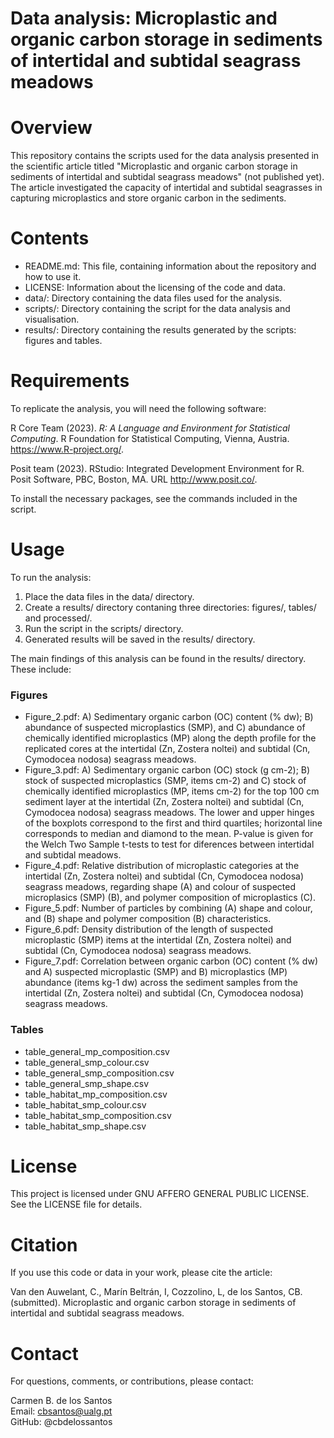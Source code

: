 # Data analysis: Microplastic and organic carbon storage in sediments of intertidal and subtidal seagrass meadows     

# Overview

This repository contains the scripts used for the data analysis presented in the scientific article titled "Microplastic and organic carbon storage in sediments of intertidal and subtidal seagrass meadows" (not published yet). The article investigated the capacity of intertidal and subtidal seagrasses in capturing microplastics and store organic carbon in the sediments.    

# Contents

* README.md: This file, containing information about the repository and how to use it.    
* LICENSE: Information about the licensing of the code and data.    
* data/: Directory containing the data files used for the analysis.       
* scripts/: Directory containing the script for the data analysis and visualisation.   
* results/: Directory containing the results generated by the scripts: figures and tables.    

# Requirements

To replicate the analysis, you will need the following software:

R Core Team (2023). _R: A Language and Environment for Statistical Computing_. R Foundation for Statistical Computing,
  Vienna, Austria. <https://www.R-project.org/>.
  
Posit team (2023). RStudio: Integrated Development Environment for R. Posit Software, PBC, Boston, MA. URL
  http://www.posit.co/.

To install the necessary packages, see the commands included in the script.    

# Usage

To run the analysis:

1. Place the data files in the data/ directory.
3. Create a results/ directory contaning three directories: figures/, tables/ and processed/. 
4. Run the script in the scripts/ directory.  
5. Generated results will be saved in the results/ directory.

The main findings of this analysis can be found in the results/ directory. These include:

### Figures   

* Figure_2.pdf: A) Sedimentary organic carbon (OC) content (% dw); B) abundance of suspected  microplastics (SMP), and C) abundance of chemically identified microplastics (MP) along the depth profile for the replicated cores at the intertidal (Zn, Zostera noltei) and subtidal (Cn, Cymodocea nodosa) seagrass meadows.     
* Figure_3.pdf: A) Sedimentary organic carbon (OC) stock (g cm-2); B) stock of suspected microplastics (SMP, items cm-2) and C) stock of chemically identified microplastics (MP, items cm-2) for the top 100 cm sediment layer at the intertidal (Zn, Zostera noltei) and subtidal (Cn, Cymodocea nodosa) seagrass meadows. The lower and upper hinges of the boxplots correspond to the first and third quartiles; horizontal line corresponds to median and diamond to the mean. P-value is given for the Welch Two Sample t-tests to test for diferences between intertidal and subtidal meadows.    
* Figure_4.pdf: Relative distribution of microplastic categories at the intertidal (Zn, Zostera noltei) and subtidal (Cn, Cymodocea nodosa) seagrass meadows, regarding shape (A) and colour of suspected microplasics (SMP) (B), and polymer composition of microplastics (C).     
* Figure_5.pdf: Number of particles by combining (A) shape and colour, and (B) shape and polymer composition (B) characteristics.    
* Figure_6.pdf: Density distribution of the length of suspected microplastic (SMP) items at the intertidal (Zn, Zostera noltei) and subtidal (Cn, Cymodocea nodosa) seagrass meadows.     
* Figure_7.pdf: Correlation between organic carbon (OC) content (% dw) and A) suspected microplastic (SMP) and B) microplastics (MP) abundance (items kg-1 dw) across the sediment samples from the intertidal (Zn, Zostera noltei) and subtidal (Cn, Cymodocea nodosa) seagrass meadows.   

### Tables   
* table_general_mp_composition.csv
* table_general_smp_colour.csv
* table_general_smp_composition.csv
* table_general_smp_shape.csv
* table_habitat_mp_composition.csv
* table_habitat_smp_colour.csv
* table_habitat_smp_composition.csv
* table_habitat_smp_shape.csv      

# License

This project is licensed under GNU AFFERO GENERAL PUBLIC LICENSE. See the LICENSE file for details.

# Citation

If you use this code or data in your work, please cite the article:    

Van den Auwelant, C., Marín Beltrán, I, Cozzolino, L, de los Santos, CB. (submitted). Microplastic and organic carbon storage in sediments of intertidal and subtidal seagrass meadows.    

# Contact    

For questions, comments, or contributions, please contact:    

Carmen B. de los Santos    
Email: cbsantos@ualg.pt     
GitHub: @cbdelossantos    
